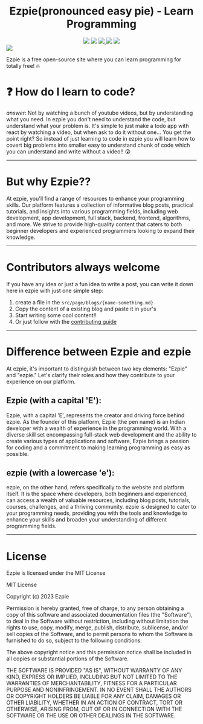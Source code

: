 <div align=center>
<h1>Ezpie(pronounced easy pie) - Learn Programming</h1>
<div>
<img src="https://img.shields.io/badge/PRs-Welcome-green">
<img src="https://img.shields.io/badge/First%20timers%20only-Friendly-blue">
<a href="https://discord.gg/jR7fjqSCDk" alt="discord link">
<img src="https://img.shields.io/discord/1031092931408441344?logo=discord">
</a>
<img src="https://img.shields.io/github/license/ezpieco/ezpie">
<a href="https://twitter.com/intent/tweet?text=I%20found%20a%20fun%20and%20cool%20site%20to%20learn%20programming&url=https://ezpie.vercel.app&via=ezpieco&hashtags=developers,ezpie,coding,programmer">
<img src="https://img.shields.io/twitter/url/http/shields.io.svg?style=social">
</a>
</div>
</div>
<img src="https://ezpie.vercel.app/default.svg">

Ezpie is a free open-source site where you can learn programming for totally free! :fire:

# :question: How do I learn to code?

_answer_: Not by watching a bunch of youtube videos, but by understanding what you need. In ezpie you don't need to understand the code, but understand what your problem is. It's simple to just make a todo app with react by watching a video, but when ask to do it without one... You get the point right? So instead of just learning to code in ezpie you will learn how to covert big problems into smaller easy to understand chunk of code which you can understand and write without a video!! 😮

---

# But why Ezpie??

At ezpie, you'll find a range of resources to enhance your programming
skills. Our platform features a collection of informative blog posts,
practical tutorials, and insights into various programming fields,
including web development, app development, full stack, backend,
frontend, algorithms, and more. We strive to provide high-quality
content that caters to both beginner developers and experienced
programmers looking to expand their knowledge.

---

# Contributors always welcome

If you have any idea or just a fun idea to write a post, you can write it down here in ezpie with just one simple step:

1. create a file in the `src/page/blogs/{name-something.md}`
2. Copy the content of a existing blog and paste it in your's
3. Start writing some cool content!!
4. Or just follow with the [contributing guide](https://github.com/EzpieCo/ezpie/blob/master/CONTRIBUTING.md)

---

# Difference between Ezpie and ezpie

At ezpie, it's important to distinguish between two key elements:
"Ezpie" and "ezpie." Let's clarify their roles and how they contribute
to your experience on our platform.

## Ezpie (with a capital 'E'):

Ezpie, with a capital 'E', represents the creator and driving force
behind ezpie. As the founder of this platform, Ezpie (the pen name)
is an Indian developer with a wealth of experience in the
programming world. With a diverse skill set encompassing full-stack
web development and the ability to create various types of
applications and software, Ezpie brings a passion for coding and a
commitment to making learning programming as easy as possible.

## ezpie (with a lowercase 'e'):

ezpie, on the other hand, refers specifically to the website and platform itself. It is the space where developers, both beginners and experienced, can access a wealth of valuable resources, including blog posts, tutorials, courses, challenges, and a thriving
community. ezpie is designed to cater to your programming needs, providing you with the tools and knowledge to enhance your skills and broaden your understanding of different programming fields.

---

# License

Ezpie is licensed under the MIT License

MIT License

Copyright (c) 2023 Ezpie

Permission is hereby granted, free of charge, to any person obtaining a copy
of this software and associated documentation files (the "Software"), to deal
in the Software without restriction, including without limitation the rights
to use, copy, modify, merge, publish, distribute, sublicense, and/or sell
copies of the Software, and to permit persons to whom the Software is
furnished to do so, subject to the following conditions:

The above copyright notice and this permission notice shall be included in all
copies or substantial portions of the Software.

THE SOFTWARE IS PROVIDED "AS IS", WITHOUT WARRANTY OF ANY KIND, EXPRESS OR
IMPLIED, INCLUDING BUT NOT LIMITED TO THE WARRANTIES OF MERCHANTABILITY,
FITNESS FOR A PARTICULAR PURPOSE AND NONINFRINGEMENT. IN NO EVENT SHALL THE
AUTHORS OR COPYRIGHT HOLDERS BE LIABLE FOR ANY CLAIM, DAMAGES OR OTHER
LIABILITY, WHETHER IN AN ACTION OF CONTRACT, TORT OR OTHERWISE, ARISING FROM,
OUT OF OR IN CONNECTION WITH THE SOFTWARE OR THE USE OR OTHER DEALINGS IN THE
SOFTWARE.

